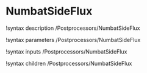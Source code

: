 # NumbatSideFlux
!syntax description /Postprocessors/NumbatSideFlux

!syntax parameters /Postprocessors/NumbatSideFlux

!syntax inputs /Postprocessors/NumbatSideFlux

!syntax children /Postprocessors/NumbatSideFlux
